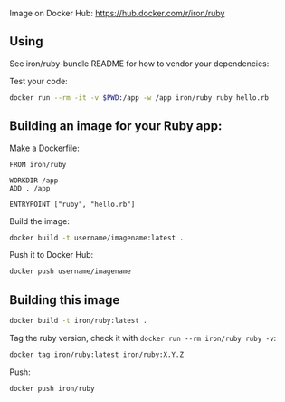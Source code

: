 
Image on Docker Hub: https://hub.docker.com/r/iron/ruby

## Using

See iron/ruby-bundle README for how to vendor your dependencies:

Test your code:

```sh
docker run --rm -it -v $PWD:/app -w /app iron/ruby ruby hello.rb
```

## Building an image for your Ruby app:

Make a Dockerfile:

```
FROM iron/ruby

WORKDIR /app
ADD . /app

ENTRYPOINT ["ruby", "hello.rb"]
```

Build the image:

```sh
docker build -t username/imagename:latest .
```

Push it to Docker Hub:

```sh
docker push username/imagename
```


## Building this image

```sh
docker build -t iron/ruby:latest .
```

Tag the ruby version, check it with `docker run --rm iron/ruby ruby -v`:

```sh
docker tag iron/ruby:latest iron/ruby:X.Y.Z
```

Push:

```sh
docker push iron/ruby
```
